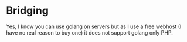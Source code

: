 # Bridging

Yes, I know you can use golang on servers but as I use a free webhost (I have no real reason to buy one) it does not support golang only PHP.
